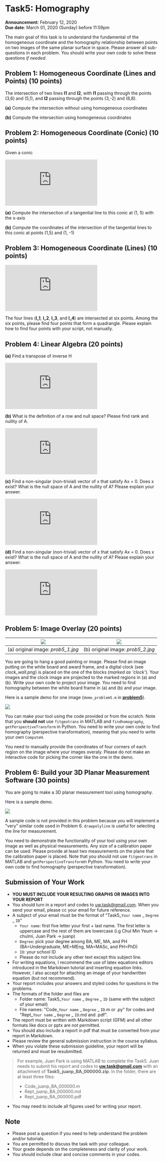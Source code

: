 # Task5: Homography

**Announcement**: February 12, 2020        
**Due date**: March 01, 2020 (Sunday) before 11:59pm        

The main goal of this task is to understand the fundamental of the homogeneous coordinate and the homography relationship between points on two images of the same planar surface in space. Please answer all sub-questions in each problem. You should write your own code to solve these questions *if needed*. 

## Problem 1: Homogeneous Coordinate (Lines and Points) (10 points)
The intersection of two lines **l1** and **l2**, with **l1** passing through the points (3,6) and (5,1), and **l2** passing through the points (3,-2) and (6,8). 

**(a)** Compute the intersection without using homogeneous coordinates 

**(b)** Compute the intersection using homogeneous coordinates


## Problem 2: Homogeneous Coordinate (Conic) (10 points)

Given a conic 

![](https://latex.codecogs.com/gif.latex?%5Cfrac%7B%28x-3%29%5E%7B2%7D%7D%7B2%5E%7B2%7D%7D%20&plus;%20%5Cfrac%7B%28y-2%29%5E%7B2%7D%7D%7B3%5E%7B2%7D%7D%3D2)

**(a)** Compute the intersection of a tangential line to this conic at (1, 5) with the x-axis

**(b)** Compute the coordinates of the intersection of the tangential lines to this conic at points (1,5) and (1, -1)


## Problem 3: Homogeneous Coordinate (Lines) (10 points)

![](https://latex.codecogs.com/gif.latex?%5C%5C%20l_1%3A%20y_1%20%3D%201.25x_1%20&plus;%203%20%5C%5C%20l_2%3A%20y_2%20%3D%200.4x_2%20-%205%5C%5C%20l_3%3A%20y_3%20%3D%20-2.25x_3%20&plus;%205%20%5C%5C%20l_4%3A%20y_4%20%3D%20-x_4%20-%208)

The four lines (**l_1**, **l_2**, **l_3**, and **l_4**) are intersected at six points. Among the six points, please find four points that form a quadrangle. Please explain how to find four points with your script, not manually. 
 

## Problem 4: Linear Algebra (20 points)
**(a)** Find a transpose of inverse H 

![](https://latex.codecogs.com/gif.latex?H%20%3D%20%5Cbegin%7Bbmatrix%7D%201%20%26%200%20%26%200%5C%5C%200%20%26%201%20%26%200%5C%5C%20l_1%20%26%20l_2%20%26%20l_3%20%5Cend%7Bbmatrix%7D)

**(b)** What is the definition of a row and null space? Please find rank and nullity of A. 

![](https://latex.codecogs.com/gif.latex?A%20%3D%20%5Cbegin%7Bbmatrix%7D%201%20%26%203%20%26%202%20%26%201%20%26%204%5C%5C%203%20%26%203%20%26%205%20%26%2010%20%26%201%5C%5C%20-1%20%26%205%20%26%201%20%26%202%20%26%20-4%20%5Cend%7Bbmatrix%7D)

**(c)** Find a non-singular (non-trivial) vector of x that satisfy Ax = 0. Does x exist? What is the null space of A and the nullity of A? Please explain your answer. 

![](https://latex.codecogs.com/gif.latex?A%20%3D%20%5Cbegin%7Bbmatrix%7D%201%20%26%200%26%200%26%200%26%202%5C%5C%20-2%20%26%201%20%26%20-3%20%26%20-2%20%26%20-4%5C%5C%200%20%26%205%20%26%20-14%20%26%20-9%20%26%200%5C%5C%202%20%26%2010%20%26%20-28%20%26%20-18%20%26%204%20%5Cend%7Bbmatrix%7D)

**(d)** Find a non-singular (non-trivial) vector of x that satisfy Ax = 0. Does x exist? What is the null space of A and the nullity of A? Please explain your answer.
 
![](https://latex.codecogs.com/gif.latex?A%20%3D%20%5Cbegin%7Bbmatrix%7D%201%20%26%200%26%200%26%200%26%202%5C%5C%20-2%20%26%201%20%26%20-3%20%26%20-2%20%26%20-4%5C%5C%20%5Cend%7Bbmatrix%7D)

## Problem 5: Image Overlay (20 points)

|![](doc/my_office.png)|![](doc/award.png)|
|:-----:|:----:|
|(a) original image: *prob5_1.jpg*|(b) original image: *prob5_2.jpg*|

You are going to hang a good painting or image. Please find an image putting on the white board and award frame, and a digital clock (see *clock_wall.png*) is placed on the one of the blocks (*marked as 'clock'*). Your images and the clock image are projected to the marked regions in (a) and (b). Write your own code to project your image. You need to find homography between the white board frame in (a) and (b) and your image. 

Here is a sample demo for one image (`demo_problem5.m` in [**problem5**](problem5)).

[![](http://img.youtube.com/vi/5jer5NoX7cs/0.jpg)](https://www.youtube.com/watch?v=5jer5NoX7cs)

You can make your tool using the code provided or from the scratch. Note that you **should not** use `fitgeotrans` in MATLAB and `findhomography`, `getPerspectiveTransform` in Python. You need to write your own code to find homography (perspective transformation), meaning that you need to write your own `ComputeH`.  


You need to manually provide the coordinates of four corners of each region on the image where your images overaly. Please do not make an interactive code for picking the corner like the one in the demo. 

## Problem 6: Build your 3D Planar Measurement Software (30 points)

You are going to make a 3D planar measurement tool using homography. 

Here is a sample demo.  

[![](http://img.youtube.com/vi/_1SB4L98NME/0.jpg)](https://www.youtube.com/watch?v=_1SB4L98NME)

A sample code is not provided in this problem because you will implement a "very" similar code used in Problem 6. `drawpolyline` is useful for selecting the line for measurement. 

You need to demonstrate the functionality of your tool using your own image as well as physical measurements. Any size of a calibration paper can be used. Please provide at least two measurements on the plane that the calibration paper is placed. Note that you should not use `fitgeotrans` in MATLAB and `getPerspectiveTransform`in Python. You need to write your own code to find homography (perspective transformation).  


## Submission of Your Work
* **YOU MUST INCLUDE YOUR RESULTING GRAPHS OR IMAGES INTO YOUR REPORT**
* You should turn in a report and codes to uw.task@gmail.com. When you send your email, please cc your email for future reference.  
* A subject of your email must be the format of "Task5_`Your name` _ `Degree` _ `ID`"
	* `Your name`: first five letter your first + last name. The first letter is uppercase and the rest of them are lowercase (i.g Chul Min Yeum -> chulmi, Juan Park -> juanp)   
	* `Degree`: pick your degree among BA, ME, MA, and PH (BA=Undergraduate, ME=MEng, MA=MASc, and PH=PhD)  
	* `ID`: your school ID
	* Please do not include any other text except this subject line.    
* For writing equations, I recommend the use of latex equations editors introduced in the Markdown tutorial and inserting equation links. However, I also accept for attaching an image of your handwritten equation (but not recommend). 
* Your report includes your answers and styled codes for questions in the problems.
* The formats of the folder and files are 
	* Folder name: Task5_`Your name` _ `Degree` _ `ID` (same with the subject of your email)  
	* File names: "Code_`Your name` _ `Degree` _ `ID`.m or .py" for codes and "Rept_`Your name` _ `Degree` _ `ID`.md and .pdf".   
* The report must be written with Markdown script (GFM) and all other formats like docx or pptx are not permitted. 
* You should also include a report in pdf that must be converted from your report in Markdown.
* Please review the general submission instruction in the course syllabus. 
* When you violate these submission guideline, your report will be returned and must be resubmitted. 
> For example, Juan Park is using MATLAB to complete the Task5. Juan needs to submit his report and codes to **uw.task@gmail.com** with an attachment of **Task5_juanp_BA_000000.zip**. In the folder, there are at least three files: 
> * Code_juanp_BA_000000.m
> * Rept_juanp_BA_000000.md
> * Rept_juanp_BA_000000.pdf
* You may need to include all figures used for writing your report. 

## Note
* Please post a question if you need to help understand the problem and/or tutorials. 
* You are permitted to discuss the task with your colleague.   
* Your grade depends on the completeness and clarity of your work.  
* You should include clear and concise comments in your codes.  